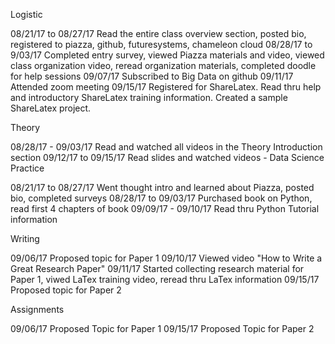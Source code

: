 
Logistic

08/21/17 to 08/27/17 Read the entire class overview section, posted bio, registered to piazza, github, futuresystems, chameleon cloud
08/28/17 to 9/03/17 Completed entry survey, viewed Piazza materials and video, viewed class organization video, reread organization materials, completed doodle for help sessions
09/07/17 Subscribed to Big Data on github
09/11/17 Attended zoom meeting
09/15/17 Registered for ShareLatex. Read thru help and introductory ShareLatex training information. Created a sample ShareLatex project. 


Theory

08/28/17 - 09/03/17 Read and watched all videos in the Theory Introduction section
09/12/17 to 09/15/17 Read slides and watched videos - Data Science 
Practice

08/21/17 to 08/27/17  Went thought intro and learned about Piazza, posted bio, completed surveys
08/28/17 to 09/03/17  Purchased book on Python, read first 4 chapters of book
09/09/17 - 09/10/17   Read thru Python Tutorial information

Writing

09/06/17 Proposed topic for Paper 1
09/10/17 Viewed video "How to Write a Great Research Paper"
09/11/17 Started collecting research material for Paper 1, viwed LaTex training video, reread thru LaTex information 
09/15/17 Proposed topic for Paper 2

Assignments

09/06/17 Proposed Topic for Paper 1
09/15/17 Proposed Topic for Paper 2

